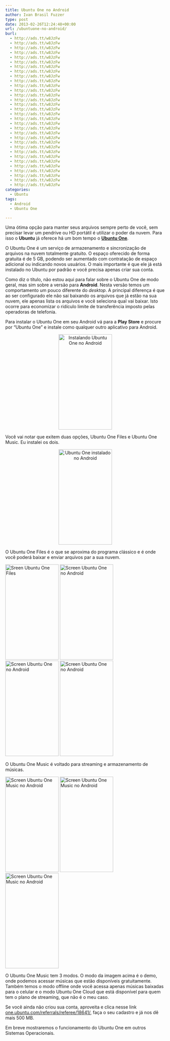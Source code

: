 ```yaml
---
title: Ubuntu One no Android
author: Ivan Brasil Fuzzer
type: post
date: 2013-02-26T12:24:48+00:00
url: /ubuntuone-no-android/
burl:
  - http://ads.tt/w8JzFw
  - http://ads.tt/w8JzFw
  - http://ads.tt/w8JzFw
  - http://ads.tt/w8JzFw
  - http://ads.tt/w8JzFw
  - http://ads.tt/w8JzFw
  - http://ads.tt/w8JzFw
  - http://ads.tt/w8JzFw
  - http://ads.tt/w8JzFw
  - http://ads.tt/w8JzFw
  - http://ads.tt/w8JzFw
  - http://ads.tt/w8JzFw
  - http://ads.tt/w8JzFw
  - http://ads.tt/w8JzFw
  - http://ads.tt/w8JzFw
  - http://ads.tt/w8JzFw
  - http://ads.tt/w8JzFw
  - http://ads.tt/w8JzFw
  - http://ads.tt/w8JzFw
  - http://ads.tt/w8JzFw
  - http://ads.tt/w8JzFw
  - http://ads.tt/w8JzFw
  - http://ads.tt/w8JzFw
  - http://ads.tt/w8JzFw
  - http://ads.tt/w8JzFw
  - http://ads.tt/w8JzFw
  - http://ads.tt/w8JzFw
  - http://ads.tt/w8JzFw
  - http://ads.tt/w8JzFw
  - http://ads.tt/w8JzFw
  - http://ads.tt/w8JzFw
  - http://ads.tt/w8JzFw
categories:
  - Ubuntu
tags:
  - Android
  - Ubuntu One

---
```

Uma ótima opção para manter seus arquivos sempre perto de você, sem precisar levar um pendrive ou HD portátil é utilizar o poder da nuvem. Para isso o **Ubuntu** já oferece há um bom tempo o **<a title="Crie sua conta grátis no Ubuntu One com 5 GB de espaço" href="https://one.ubuntu.com/referrals/referee/18641/" target="_blank" rel="nofollow">Ubuntu One</a>**.

O Ubuntu One é um serviço de armazenamento e sincronização de arquivos na nuvem totalmente gratuito. O espaço oferecido de forma gratuita é de 5 GB, podendo ser aumentado com contratação de espaço adicional ou indicando novos usuários. O mais importante é que ele já está instalado no Ubuntu por padrão e você precisa apenas criar sua conta.

Como diz o título, não estou aqui para falar sobre o Ubuntu One de modo geral, mas sim sobre a versão para **Android**. Nesta versão temos um comportamento um pouco diferente do _desktop_. A principal diferença é que ao ser configurado ele não sai baixando os arquivos que já estão na sua nuvem, ele apenas lista os arquivos e você seleciona qual vai baixar. Isto ocorre para economizar o ridículo limite de transferência imposto pelas operadoras de telefonia.

Para instalar o Ubuntu One em seu Android vá para a **Play Store** e procure por &#8220;Ubuntu One&#8221; e instale como qualquer outro aplicativo para Android.

<p style="text-align: center;">
  <a href="http://www.ubuntero.com.br/wp-content/uploads/2013/02/Screenshot_2013-02-24-18-11-15.png" rel="lightbox"><img class="size-medium wp-image-4544 aligncenter" title="Instalando Ubuntu One no Android" alt="Instalando Ubuntu One no Android" src="http://www.ubuntero.com.br/wp-content/uploads/2013/02/Screenshot_2013-02-24-18-11-15-168x300.png" width="168" height="300" /></a>
</p>

Você vai notar que exitem duas opções, Ubuntu One Files e Ubuntu One Music. Eu instalei os dois.

<p style="text-align: center;">
  <a href="http://www.ubuntero.com.br/wp-content/uploads/2013/02/Screenshot_2013-02-24-18-11-56.png" rel="lightbox"><img class="size-medium wp-image-4549 aligncenter" title="Ubuntu One instalado no Android" alt="Ubuntu One instalado no Android" src="http://www.ubuntero.com.br/wp-content/uploads/2013/02/Screenshot_2013-02-24-18-11-56-168x300.png" width="168" height="300" /></a>
</p>

O Ubuntu One Files é o que se aproxima do programa clássico e é onde você poderá baixar e enviar arquivos par a sua nuvem.

<a href="http://www.ubuntero.com.br/wp-content/uploads/2013/02/Screenshot_2013-02-24-18-12-06.png" rel="lightbox-album"><img class="alignnone size-medium wp-image-4545" title="Sreen Ubuntu One Files" alt="Sreen Ubuntu One Files" src="http://www.ubuntero.com.br/wp-content/uploads/2013/02/Screenshot_2013-02-24-18-12-06-168x300.png" width="168" height="300" /></a> <a href="http://www.ubuntero.com.br/wp-content/uploads/2013/02/Screenshot_2013-02-24-18-12-26.png" rel="lightbox-album"><img class="alignnone size-medium wp-image-4546" title="Screen Ubuntu One no Android" alt="Screen Ubuntu One no Android" src="http://www.ubuntero.com.br/wp-content/uploads/2013/02/Screenshot_2013-02-24-18-12-26-168x300.png" width="168" height="300" /></a> <a href="http://www.ubuntero.com.br/wp-content/uploads/2013/02/Screenshot_2013-02-24-18-12-33.png" rel="lightbox-album"><img class="alignnone size-medium wp-image-4547" title="Screen Ubuntu One no Android" alt="Screen Ubuntu One no Android" src="http://www.ubuntero.com.br/wp-content/uploads/2013/02/Screenshot_2013-02-24-18-12-33-168x300.png" width="168" height="300" /></a> <a href="http://www.ubuntero.com.br/wp-content/uploads/2013/02/Screenshot_2013-02-24-18-12-58.png" rel="lightbox-album"><img class="alignnone size-medium wp-image-4548" title="Screen Ubuntu One no Android" alt="Screen Ubuntu One no Android" src="http://www.ubuntero.com.br/wp-content/uploads/2013/02/Screenshot_2013-02-24-18-12-58-168x300.png" width="168" height="300" /></a>

O Ubuntu One Music é voltado para streaming e armazenamento de músicas.

<a href="http://www.ubuntero.com.br/wp-content/uploads/2013/02/Screenshot_2013-02-24-18-13-14.png" rel="lightbox-album"><img class="alignnone size-medium wp-image-4550" title="Screen Ubuntu One Music no Android" alt="Screen Ubuntu One Music no Android" src="http://www.ubuntero.com.br/wp-content/uploads/2013/02/Screenshot_2013-02-24-18-13-14-168x300.png" width="168" height="300" /></a> <a href="http://www.ubuntero.com.br/wp-content/uploads/2013/02/Screenshot_2013-02-24-18-13-25.png" rel="lightbox-album"><img class="alignnone size-medium wp-image-4551" title="Screen Ubuntu One Music no Android" alt="Screen Ubuntu One Music no Android" src="http://www.ubuntero.com.br/wp-content/uploads/2013/02/Screenshot_2013-02-24-18-13-25-168x300.png" width="168" height="300" /></a> <a href="http://www.ubuntero.com.br/wp-content/uploads/2013/02/Screenshot_2013-02-24-18-13-54.png" rel="lightbox-album"><img class="alignnone size-medium wp-image-4552" title="Screen Ubuntu One Music no Android" alt="Screen Ubuntu One Music no Android" src="http://www.ubuntero.com.br/wp-content/uploads/2013/02/Screenshot_2013-02-24-18-13-54-168x300.png" width="168" height="300" /></a>

O Ubuntu One Music tem 3 modos. O modo da imagem acima é o demo, onde podemos acessar músicas que estão disponíveis gratuitamente. Também temos o modo offline onde você acessa apenas músicas baixadas para o celular e o modo Ubuntu One Cloud que está disponível para quem tem o plano de streaming, que não é o meu caso.

Se você ainda não criou sua conta, aproveita e clica nesse link <a title="Crie sua conta grátis no Ubuntu One com 5GB de espaço" href="https://one.ubuntu.com/referrals/referee/18641/" target="_blank" rel="nofollow">one.ubuntu.com/referrals/referee/18641/</a>, faça o seu cadastro e já nos dê mais 500 MB.

Em breve mostraremos o funcionamento do Ubuntu One em outros Sistemas Operacionais.